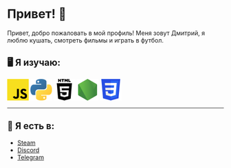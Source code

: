 # Привет! 👋
Привет, добро пожаловать в мой профиль! Меня зовут Дмитрий, я люблю кушать, смотреть фильмы и играть в футбол.

## 🖥️ Я изучаю:
<img height="50" src="https/../assets/JavaScript.png">  <img height="50" src="https/../assets/Python.png">  <img height="50" src="https/../assets/HTML.png">  <img height="50" src="https/../assets/NodeJs.png">  <img height="50" src="https/../assets/CSS.png">


---

## 🌆 Я есть в:
- [Steam](https://steamcommunity.com/id/dimanyofficial/)
- [Discord](https://discordapp.com/users/756814599864582184/)
- [Telegram](https://t.me/amogusgang)